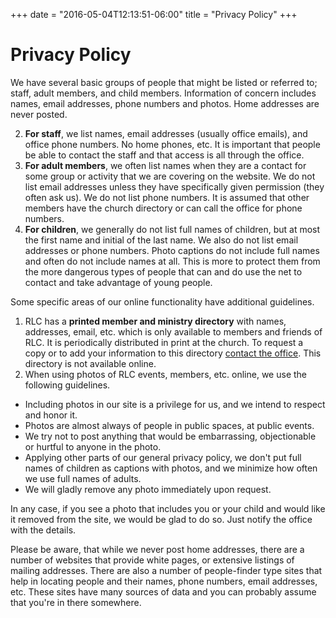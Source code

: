 +++
date = "2016-05-04T12:13:51-06:00"
title = "Privacy Policy"
+++

# Privacy Policy

We have several basic groups of people that might be listed or referred to; staff, adult members, and child members. Information of concern includes names, email addresses, phone numbers and photos. Home addresses are never posted.

2. **For staff**, we list names, email addresses (usually office emails), and office phone numbers. No home phones, etc. It is important that people be able to contact the staff and that access is all through the office.
3. **For adult members**, we often list names when they are a contact for some group or activity that we are covering on the website. We do not list email addresses unless they have specifically given permission (they often ask us). We do not list phone numbers. It is assumed that other members have the church directory or can call the office for phone numbers.
4. **For children**, we generally do not list full names of children, but at most the first name and initial of the last name. We also do not list email addresses or phone numbers. Photo captions do not include full names and often do not include names at all. This is more to protect them from the more dangerous types of people that can and do use the net to contact and take advantage of young people.

Some specific areas of our online functionality have additional guidelines.

1. RLC has a **printed member and ministry directory** with names, addresses, email, etc. which is only available to members and friends of RLC. It is periodically distributed in print at the church. To request a copy or to add your information to this directory [contact the office](mailto:office@rlclakeview.com). This directory is not available online.
2. When using photos of RLC events, members, etc. online, we use the following guidelines.     
  * Including photos in our site is a privilege for us, and we intend to respect and honor it.     
  * Photos are almost always of people in public spaces, at public events.     
  * We try not to post anything that would be embarrassing, objectionable or hurtful to anyone in the photo. 
  * Applying other parts of our general privacy policy, we don't put full names of children as captions with photos, and we minimize how often we use full names of adults.     
  * We will gladly remove any photo immediately upon request.     

In any case, if you see a photo that includes you or your child and would like it removed from the site, we would be glad to do so. Just notify the office with the details.

Please be aware, that while we never post home addresses, there are a number of websites that provide white pages, or extensive listings of mailing addresses. There are also a number of people-finder type sites that help in locating people and their names, phone numbers, email addresses, etc. These sites have many sources of data and you can probably assume that you're in there somewhere.
